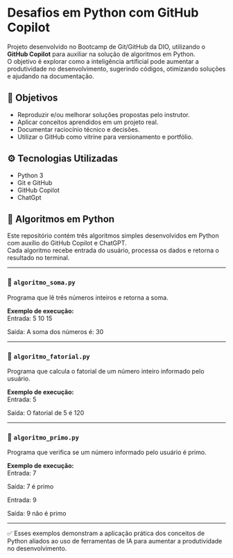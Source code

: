 # Desafios em Python com GitHub Copilot  

Projeto desenvolvido no Bootcamp de Git/GitHub da DIO, utilizando o **GitHub Copilot** para auxiliar na solução de algoritmos em Python.  
O objetivo é explorar como a inteligência artificial pode aumentar a produtividade no desenvolvimento, sugerindo códigos, otimizando soluções e ajudando na documentação.  

## 🎯 Objetivos  
- Reproduzir e/ou melhorar soluções propostas pelo instrutor.  
- Aplicar conceitos aprendidos em um projeto real.  
- Documentar raciocínio técnico e decisões.  
- Utilizar o GitHub como vitrine para versionamento e portfólio.  

## ⚙️ Tecnologias Utilizadas  
- Python 3  
- Git e GitHub  
- GitHub Copilot
- ChatGpt 

## 🐍 Algoritmos em Python

Este repositório contém três algoritmos simples desenvolvidos em Python com auxílio do GitHub Copilot e ChatGPT.  
Cada algoritmo recebe entrada do usuário, processa os dados e retorna o resultado no terminal.  

---

### 📌 `algoritmo_soma.py`  
Programa que lê três números inteiros e retorna a soma.  

**Exemplo de execução:**  
Entrada:
5
10
15

Saída:
A soma dos números é: 30


---

### 📌 `algoritmo_fatorial.py`  
Programa que calcula o fatorial de um número inteiro informado pelo usuário.  

**Exemplo de execução:**  
Entrada:
5

Saída:
O fatorial de 5 é 120


---

### 📌 `algoritmo_primo.py`  
Programa que verifica se um número informado pelo usuário é primo.  

**Exemplo de execução:**  
Entrada:
7

Saída:
7 é primo

Entrada:
9

Saída:
9 não é primo


---

✅ Esses exemplos demonstram a aplicação prática dos conceitos de Python aliados ao uso de ferramentas de IA para aumentar a produtividade no desenvolvimento.


